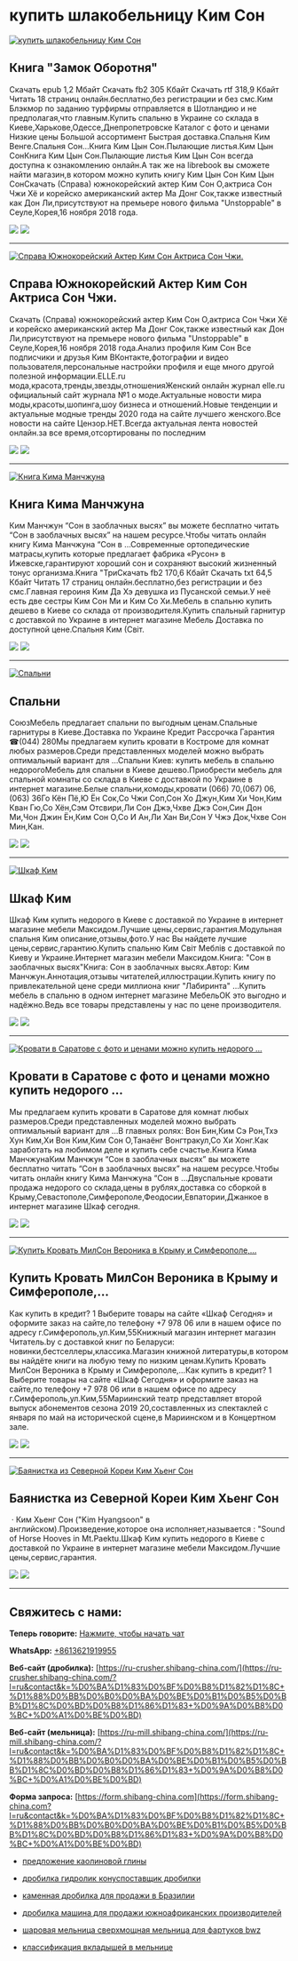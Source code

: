 # купить шлакобельницу Ким Сон

<a href="https://swt.shibang-china.com/?l=ru&img&k=%D0%BA%D1%83%D0%BF%D0%B8%D1%82%D1%8C+%D1%88%D0%BB%D0%B0%D0%BA%D0%BE%D0%B1%D0%B5%D0%BB%D1%8C%D0%BD%D0%B8%D1%86%D1%83+%D0%9A%D0%B8%D0%BC+%D0%A1%D0%BE%D0%BD" target="_blank">![купить шлакобельницу Ким Сон](http://static.shibang-china.com/all-800x300/831.jpg)</a>

## Книга &quot;Замок Оборотня&quot;
Cкачать epub 1,2 Мбайт Cкачать fb2 305 Кбайт Cкачать rtf 318,9 Кбайт Читать 18 страниц онлайн.бесплатно,без регистрации и без смс.Ким Блэкмор по заданию турфирмы отправляется в Шотландию и не предполагая,что главным.Купить спальню в Украине со склада в Киеве,Харькове,Одессе,Днепропетровске Каталог с фото и ценами Низкие цены Большой ассортимент Быстрая доставка.Спальня Ким Венге.Спальня Сон…Книга Ким Цын Сон.Пылающие листья.Ким Цын СонКнига Ким Цын Сон.Пылающие листья Ким Цын Сон всегда доступна к ознакомлению онлайн.А так же на librebook вы сможете найти магазин,в котором можно купить книгу Ким Цын Сон Ким Цын СонСкачать (Справа) южнокорейский актер Ким Сон О,актриса Сон Чжи Хё и корейско американский актер Ма Донг Сок,также известный как Дон Ли,присутствуют на премьере нового фильма &quot;Unstoppable&quot; в Сеуле,Корея,16 ноября 2018 года.


<a href="https://whatsapp.shibangsoft.com/WhatsApp.php" target="_blank" title="WhatsApp">![](http://static.shibang-china.com/icon/whatsapp.png)</a> <a href="https://swt.shibang-china.com/?l=ru&icon&k=%D0%BA%D1%83%D0%BF%D0%B8%D1%82%D1%8C+%D1%88%D0%BB%D0%B0%D0%BA%D0%BE%D0%B1%D0%B5%D0%BB%D1%8C%D0%BD%D0%B8%D1%86%D1%83+%D0%9A%D0%B8%D0%BC+%D0%A1%D0%BE%D0%BD" target="_blank">![](http://static.shibang-china.com/icon/chat-ru.png)</a>

---

<a href="https://swt.shibang-china.com/?l=ru&img&k=%D0%BA%D1%83%D0%BF%D0%B8%D1%82%D1%8C+%D1%88%D0%BB%D0%B0%D0%BA%D0%BE%D0%B1%D0%B5%D0%BB%D1%8C%D0%BD%D0%B8%D1%86%D1%83+%D0%9A%D0%B8%D0%BC+%D0%A1%D0%BE%D0%BD" target="_blank">![Справа Южнокорейский Актер Ким Сон Актриса Сон Чжи.](http://static.shibang-china.com/all-800x300/697.jpg)</a>

## Справа Южнокорейский Актер Ким Сон Актриса Сон Чжи.
Скачать (Справа) южнокорейский актер Ким Сон О,актриса Сон Чжи Хё и корейско американский актер Ма Донг Сок,также известный как Дон Ли,присутствуют на премьере нового фильма &quot;Unstoppable&quot; в Сеуле,Корея,16 ноября 2018 года.Анализ профиля Ким Сон Все подписчики и друзья Ким ВКонтакте,фотографии и видео пользователя,персональные настройки профиля и еще много другой полезной информации.ELLE.ru мода,красота,тренды,звезды,отношенияЖенский онлайн журнал elle.ru официальный сайт журнала №1 о моде.Актуальные новости мира моды,красоты,шопинга,шоу бизнеса и отношений.Новые тенденции и актуальные модные тренды 2020 года на сайте лучшего женского.Все новости на сайте Цензор.НЕТ.Всегда актуальная лента новостей онлайн.за все время,отсортированы по последним


<a href="https://whatsapp.shibangsoft.com/WhatsApp.php" target="_blank" title="WhatsApp">![](http://static.shibang-china.com/icon/whatsapp.png)</a> <a href="https://swt.shibang-china.com/?l=ru&icon&k=%D0%BA%D1%83%D0%BF%D0%B8%D1%82%D1%8C+%D1%88%D0%BB%D0%B0%D0%BA%D0%BE%D0%B1%D0%B5%D0%BB%D1%8C%D0%BD%D0%B8%D1%86%D1%83+%D0%9A%D0%B8%D0%BC+%D0%A1%D0%BE%D0%BD" target="_blank">![](http://static.shibang-china.com/icon/chat-ru.png)</a>

---

<a href="https://swt.shibang-china.com/?l=ru&img&k=%D0%BA%D1%83%D0%BF%D0%B8%D1%82%D1%8C+%D1%88%D0%BB%D0%B0%D0%BA%D0%BE%D0%B1%D0%B5%D0%BB%D1%8C%D0%BD%D0%B8%D1%86%D1%83+%D0%9A%D0%B8%D0%BC+%D0%A1%D0%BE%D0%BD" target="_blank">![Книга Кима Манчжуна](http://static.shibang-china.com/all-800x300/985.jpg)</a>

## Книга Кима Манчжуна
Ким Манчжун “Сон в заоблачных высях” вы можете бесплатно читать “Сон в заоблачных высях” на нашем ресурсе.Чтобы читать онлайн книгу Кима Манчжуна “Сон в …Современные ортопедические матрасы,купить которые предлагает фабрика &#171;Русон&#187; в Ижевске,гарантируют хороший сон и сохраняют высокий жизненный тонус организма.Книга &quot;ТриCкачать fb2 170,6 Кбайт Cкачать txt 64,5 Кбайт Читать 17 страниц онлайн.бесплатно,без регистрации и без смс.Главная героиня Ким Да Хэ девушка из Пусанской семьи.У неё есть две сестры Ким Сон Ми и Ким Со Хи.Мебель в спальню купить дешево в Киеве со склада от производителя.Купить спальный гарнитур с доставкой по Украине в интернет магазине Мебель Доставка по доступной цене.Спальня Ким (Світ.


<a href="https://whatsapp.shibangsoft.com/WhatsApp.php" target="_blank" title="WhatsApp">![](http://static.shibang-china.com/icon/whatsapp.png)</a> <a href="https://swt.shibang-china.com/?l=ru&icon&k=%D0%BA%D1%83%D0%BF%D0%B8%D1%82%D1%8C+%D1%88%D0%BB%D0%B0%D0%BA%D0%BE%D0%B1%D0%B5%D0%BB%D1%8C%D0%BD%D0%B8%D1%86%D1%83+%D0%9A%D0%B8%D0%BC+%D0%A1%D0%BE%D0%BD" target="_blank">![](http://static.shibang-china.com/icon/chat-ru.png)</a>

---

<a href="https://swt.shibang-china.com/?l=ru&img&k=%D0%BA%D1%83%D0%BF%D0%B8%D1%82%D1%8C+%D1%88%D0%BB%D0%B0%D0%BA%D0%BE%D0%B1%D0%B5%D0%BB%D1%8C%D0%BD%D0%B8%D1%86%D1%83+%D0%9A%D0%B8%D0%BC+%D0%A1%D0%BE%D0%BD" target="_blank">![Спальни](http://static.shibang-china.com/all-800x300/187.jpg)</a>

## Спальни
СоюзМебель предлагает спальни по выгодным ценам.Спальные гарнитуры в Киеве.Доставка по Украине Кредит Рассрочка Гарантия ☎(044) 280Мы предлагаем купить кровати в Костроме для комнат любых размеров.Среди представленных моделей можно выбрать оптимальный вариант для …Спальни Киев: купить мебель в спальню недорогоМебель для спальни в Киеве дешево.Приобрести мебель для спальной комнаты со склада в Киеве с доставкой по Украине в интернет магазине.Белые спальни,комоды,кровати (066) 70,(067) 06,(063) 36Го Кён Пё,Ю Ён Сок,Со Чжи Соп,Сон Хо Джун,Ким Хи Чон,Ким Кван Гю,Со Хён,Сэм Отсвири,Ли Сон Джэ,Чхве Джэ Сон,Син Дон Ми,Чон Джин Ён,Ким Сон О,Со И Ан,Ли Хан Ви,Сон У Чжэ Док,Чхве Сон Мин,Кан.


<a href="https://whatsapp.shibangsoft.com/WhatsApp.php" target="_blank" title="WhatsApp">![](http://static.shibang-china.com/icon/whatsapp.png)</a> <a href="https://swt.shibang-china.com/?l=ru&icon&k=%D0%BA%D1%83%D0%BF%D0%B8%D1%82%D1%8C+%D1%88%D0%BB%D0%B0%D0%BA%D0%BE%D0%B1%D0%B5%D0%BB%D1%8C%D0%BD%D0%B8%D1%86%D1%83+%D0%9A%D0%B8%D0%BC+%D0%A1%D0%BE%D0%BD" target="_blank">![](http://static.shibang-china.com/icon/chat-ru.png)</a>

---

<a href="https://swt.shibang-china.com/?l=ru&img&k=%D0%BA%D1%83%D0%BF%D0%B8%D1%82%D1%8C+%D1%88%D0%BB%D0%B0%D0%BA%D0%BE%D0%B1%D0%B5%D0%BB%D1%8C%D0%BD%D0%B8%D1%86%D1%83+%D0%9A%D0%B8%D0%BC+%D0%A1%D0%BE%D0%BD" target="_blank">![Шкаф Ким](http://static.shibang-china.com/all-800x300/930.jpg)</a>

## Шкаф Ким
Шкаф Ким купить недорого в Киеве с доставкой по Украине в интернет магазине мебели Максидом.Лучшие цены,сервис,гарантия.Модульная спальня Ким описание,отзывы,фото.У нас Вы найдете лучшие цены,сервис,гарантию.Купить спальню Ким Світ Меблів с доставкой по Киеву и Украине.Интернет магазин мебели Максидом.Книга: &quot;Сон в заоблачных высях&quot;Книга: Сон в заоблачных высях.Автор: Ким Манчжун.Аннотация,отзывы читателей,иллюстрации.Купить книгу по привлекательной цене среди миллиона книг &quot;Лабиринта&quot; …Купить мебель в спальню в одном интернет магазине МебельОК это выгодно и надёжно.Ведь все товары представлены у нас по цене производителя.


<a href="https://whatsapp.shibangsoft.com/WhatsApp.php" target="_blank" title="WhatsApp">![](http://static.shibang-china.com/icon/whatsapp.png)</a> <a href="https://swt.shibang-china.com/?l=ru&icon&k=%D0%BA%D1%83%D0%BF%D0%B8%D1%82%D1%8C+%D1%88%D0%BB%D0%B0%D0%BA%D0%BE%D0%B1%D0%B5%D0%BB%D1%8C%D0%BD%D0%B8%D1%86%D1%83+%D0%9A%D0%B8%D0%BC+%D0%A1%D0%BE%D0%BD" target="_blank">![](http://static.shibang-china.com/icon/chat-ru.png)</a>

---

<a href="https://swt.shibang-china.com/?l=ru&img&k=%D0%BA%D1%83%D0%BF%D0%B8%D1%82%D1%8C+%D1%88%D0%BB%D0%B0%D0%BA%D0%BE%D0%B1%D0%B5%D0%BB%D1%8C%D0%BD%D0%B8%D1%86%D1%83+%D0%9A%D0%B8%D0%BC+%D0%A1%D0%BE%D0%BD" target="_blank">![Кровати в Саратове с фото и ценами можно купить недорого …](http://static.shibang-china.com/all-800x300/882.jpg)</a>

## Кровати в Саратове с фото и ценами можно купить недорого …
Мы предлагаем купить кровати в Саратове для комнат любых размеров.Среди представленных моделей можно выбрать оптимальный вариант для …В главных ролях: Вон Бин,Ким Сэ Рон,Тхэ Хун Ким,Хи Вон Ким,Ким Сон О,Танаёнг Вонгтракул,Со Хи Хонг.Как заработать на любимом деле и купить себе счастье.Книга Кима МанчжунаКим Манчжун “Сон в заоблачных высях” вы можете бесплатно читать “Сон в заоблачных высях” на нашем ресурсе.Чтобы читать онлайн книгу Кима Манчжуна “Сон в …Двуспальные кровати продажа недорого со склада,цены в рублях,доставка со сборкой в Крыму,Севастополе,Симферополе,Феодосии,Евпатории,Джанкое в интернет магазине Шкаф сегодня.


<a href="https://whatsapp.shibangsoft.com/WhatsApp.php" target="_blank" title="WhatsApp">![](http://static.shibang-china.com/icon/whatsapp.png)</a> <a href="https://swt.shibang-china.com/?l=ru&icon&k=%D0%BA%D1%83%D0%BF%D0%B8%D1%82%D1%8C+%D1%88%D0%BB%D0%B0%D0%BA%D0%BE%D0%B1%D0%B5%D0%BB%D1%8C%D0%BD%D0%B8%D1%86%D1%83+%D0%9A%D0%B8%D0%BC+%D0%A1%D0%BE%D0%BD" target="_blank">![](http://static.shibang-china.com/icon/chat-ru.png)</a>

---

<a href="https://swt.shibang-china.com/?l=ru&img&k=%D0%BA%D1%83%D0%BF%D0%B8%D1%82%D1%8C+%D1%88%D0%BB%D0%B0%D0%BA%D0%BE%D0%B1%D0%B5%D0%BB%D1%8C%D0%BD%D0%B8%D1%86%D1%83+%D0%9A%D0%B8%D0%BC+%D0%A1%D0%BE%D0%BD" target="_blank">![Купить Кровать МилСон Вероника в Крыму и Симферополе,…](http://static.shibang-china.com/all-800x300/712.jpg)</a>

## Купить Кровать МилСон Вероника в Крыму и Симферополе,…
Как купить в кредит? 1 Выберите товары на сайте &#171;Шкаф Сегодня&#187; и оформите заказ на сайте,по телефону +7 978 06 или в нашем офисе по адресу г.Симферополь,ул.Ким,55Книжный магазин интернет магазин Читатель.by с доставкой книг по Беларуси: новинки,бестселлеры,классика.Магазин книжной литературы,в котором вы найдёте книги на любую тему по низким ценам.Купить Кровать МилСон Вероника в Крыму и Симферополе,…Как купить в кредит? 1 Выберите товары на сайте &#171;Шкаф Сегодня&#187; и оформите заказ на сайте,по телефону +7 978 06 или в нашем офисе по адресу г.Симферополь,ул.Ким,55Мариинский театр представляет второй выпуск абонементов сезона 2019 20,составленных из спектаклей с января по май на исторической сцене,в Мариинском и в Концертном зале.


<a href="https://whatsapp.shibangsoft.com/WhatsApp.php" target="_blank" title="WhatsApp">![](http://static.shibang-china.com/icon/whatsapp.png)</a> <a href="https://swt.shibang-china.com/?l=ru&icon&k=%D0%BA%D1%83%D0%BF%D0%B8%D1%82%D1%8C+%D1%88%D0%BB%D0%B0%D0%BA%D0%BE%D0%B1%D0%B5%D0%BB%D1%8C%D0%BD%D0%B8%D1%86%D1%83+%D0%9A%D0%B8%D0%BC+%D0%A1%D0%BE%D0%BD" target="_blank">![](http://static.shibang-china.com/icon/chat-ru.png)</a>

---

<a href="https://swt.shibang-china.com/?l=ru&img&k=%D0%BA%D1%83%D0%BF%D0%B8%D1%82%D1%8C+%D1%88%D0%BB%D0%B0%D0%BA%D0%BE%D0%B1%D0%B5%D0%BB%D1%8C%D0%BD%D0%B8%D1%86%D1%83+%D0%9A%D0%B8%D0%BC+%D0%A1%D0%BE%D0%BD" target="_blank">![Баянистка из Северной Кореи Ким Хьенг Сон](http://static.shibang-china.com/all-800x300/423.jpg)</a>

## Баянистка из Северной Кореи Ким Хьенг Сон
&nbsp;&#0183;&#32;Ким Хьенг Сон (&quot;Kim Hyangsoon&quot; в английском).Произведение,которое она исполняет,называется : &quot;Sound of Horse Hooves in Mt.Paektu.Шкаф Ким купить недорого в Киеве с доставкой по Украине в интернет магазине мебели Максидом.Лучшие цены,сервис,гарантия.

<a href="https://whatsapp.shibangsoft.com/WhatsApp.php" target="_blank" title="WhatsApp">![](http://static.shibang-china.com/icon/whatsapp.png)</a> <a href="https://swt.shibang-china.com/?l=ru&icon&k=%D0%BA%D1%83%D0%BF%D0%B8%D1%82%D1%8C+%D1%88%D0%BB%D0%B0%D0%BA%D0%BE%D0%B1%D0%B5%D0%BB%D1%8C%D0%BD%D0%B8%D1%86%D1%83+%D0%9A%D0%B8%D0%BC+%D0%A1%D0%BE%D0%BD" target="_blank">![](http://static.shibang-china.com/icon/chat-ru.png)</a>

---
## Свяжитесь с нами:

**Теперь говорите:** [Нажмите, чтобы начать чат](https://swt.shibang-china.com?l=ru&contact&k=%D0%BA%D1%83%D0%BF%D0%B8%D1%82%D1%8C+%D1%88%D0%BB%D0%B0%D0%BA%D0%BE%D0%B1%D0%B5%D0%BB%D1%8C%D0%BD%D0%B8%D1%86%D1%83+%D0%9A%D0%B8%D0%BC+%D0%A1%D0%BE%D0%BD)

**WhatsApp:**  [+8613621919955](https://whatsapp.shibangsoft.com/WhatsApp.php)

**Веб-сайт (дробилка):** [https://ru-crusher.shibang-china.com/](https://ru-crusher.shibang-china.com/?l=ru&contact&k=%D0%BA%D1%83%D0%BF%D0%B8%D1%82%D1%8C+%D1%88%D0%BB%D0%B0%D0%BA%D0%BE%D0%B1%D0%B5%D0%BB%D1%8C%D0%BD%D0%B8%D1%86%D1%83+%D0%9A%D0%B8%D0%BC+%D0%A1%D0%BE%D0%BD)

**Веб-сайт (мельница):** [https://ru-mill.shibang-china.com/](https://ru-mill.shibang-china.com/?l=ru&contact&k=%D0%BA%D1%83%D0%BF%D0%B8%D1%82%D1%8C+%D1%88%D0%BB%D0%B0%D0%BA%D0%BE%D0%B1%D0%B5%D0%BB%D1%8C%D0%BD%D0%B8%D1%86%D1%83+%D0%9A%D0%B8%D0%BC+%D0%A1%D0%BE%D0%BD)

**Форма запроса:** [https://form.shibang-china.com](https://form.shibang-china.com?l=ru&contact&k=%D0%BA%D1%83%D0%BF%D0%B8%D1%82%D1%8C+%D1%88%D0%BB%D0%B0%D0%BA%D0%BE%D0%B1%D0%B5%D0%BB%D1%8C%D0%BD%D0%B8%D1%86%D1%83+%D0%9A%D0%B8%D0%BC+%D0%A1%D0%BE%D0%BD)

* [предложение каолиновой глины](../134/%D0%BF%D1%80%D0%B5%D0%B4%D0%BB%D0%BE%D0%B6%D0%B5%D0%BD%D0%B8%D0%B5%20%D0%BA%D0%B0%D0%BE%D0%BB%D0%B8%D0%BD%D0%BE%D0%B2%D0%BE%D0%B9%20%D0%B3%D0%BB%D0%B8%D0%BD%D1%8B.md)

* [дробилка гидролик конуспоставщик дробилки](../131/%D0%B4%D1%80%D0%BE%D0%B1%D0%B8%D0%BB%D0%BA%D0%B0%20%D0%B3%D0%B8%D0%B4%D1%80%D0%BE%D0%BB%D0%B8%D0%BA%20%D0%BA%D0%BE%D0%BD%D1%83%D1%81%D0%BF%D0%BE%D1%81%D1%82%D0%B0%D0%B2%D1%89%D0%B8%D0%BA%20%D0%B4%D1%80%D0%BE%D0%B1%D0%B8%D0%BB%D0%BA%D0%B8.md)

* [каменная дробилка для продажи в Бразилии](../133/%D0%BA%D0%B0%D0%BC%D0%B5%D0%BD%D0%BD%D0%B0%D1%8F%20%D0%B4%D1%80%D0%BE%D0%B1%D0%B8%D0%BB%D0%BA%D0%B0%20%D0%B4%D0%BB%D1%8F%20%D0%BF%D1%80%D0%BE%D0%B4%D0%B0%D0%B6%D0%B8%20%D0%B2%20%D0%91%D1%80%D0%B0%D0%B7%D0%B8%D0%BB%D0%B8%D0%B8.md)

* [дробилка машина для продажи южноафриканских производителей](../135/%D0%B4%D1%80%D0%BE%D0%B1%D0%B8%D0%BB%D0%BA%D0%B0%20%D0%BC%D0%B0%D1%88%D0%B8%D0%BD%D0%B0%20%D0%B4%D0%BB%D1%8F%20%D0%BF%D1%80%D0%BE%D0%B4%D0%B0%D0%B6%D0%B8%20%D1%8E%D0%B6%D0%BD%D0%BE%D0%B0%D1%84%D1%80%D0%B8%D0%BA%D0%B0%D0%BD%D1%81%D0%BA%D0%B8%D1%85%20%D0%BF%D1%80%D0%BE%D0%B8%D0%B7%D0%B2%D0%BE%D0%B4%D0%B8%D1%82%D0%B5%D0%BB%D0%B5%D0%B9.md)

* [шаровая мельница сверхмощная мельница для фартуков bwz](../133/%D1%88%D0%B0%D1%80%D0%BE%D0%B2%D0%B0%D1%8F%20%D0%BC%D0%B5%D0%BB%D1%8C%D0%BD%D0%B8%D1%86%D0%B0%20%D1%81%D0%B2%D0%B5%D1%80%D1%85%D0%BC%D0%BE%D1%89%D0%BD%D0%B0%D1%8F%20%D0%BC%D0%B5%D0%BB%D1%8C%D0%BD%D0%B8%D1%86%D0%B0%20%D0%B4%D0%BB%D1%8F%20%D1%84%D0%B0%D1%80%D1%82%D1%83%D0%BA%D0%BE%D0%B2%20bwz.md)

* [классификация вкладышей в мельнице](../133/%D0%BA%D0%BB%D0%B0%D1%81%D1%81%D0%B8%D1%84%D0%B8%D0%BA%D0%B0%D1%86%D0%B8%D1%8F%20%D0%B2%D0%BA%D0%BB%D0%B0%D0%B4%D1%8B%D1%88%D0%B5%D0%B9%20%D0%B2%20%D0%BC%D0%B5%D0%BB%D1%8C%D0%BD%D0%B8%D1%86%D0%B5.md)